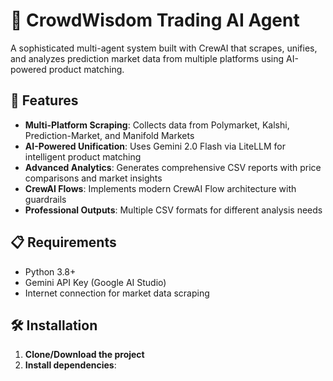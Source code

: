 # 🎯 CrowdWisdom Trading AI Agent

A sophisticated multi-agent system built with CrewAI that scrapes, unifies, and analyzes prediction market data from multiple platforms using AI-powered product matching.

## 🚀 Features

- **Multi-Platform Scraping**: Collects data from Polymarket, Kalshi, Prediction-Market, and Manifold Markets
- **AI-Powered Unification**: Uses Gemini 2.0 Flash via LiteLLM for intelligent product matching
- **Advanced Analytics**: Generates comprehensive CSV reports with price comparisons and market insights
- **CrewAI Flows**: Implements modern CrewAI Flow architecture with guardrails
- **Professional Outputs**: Multiple CSV formats for different analysis needs

## 📋 Requirements

- Python 3.8+
- Gemini API Key (Google AI Studio)
- Internet connection for market data scraping

## 🛠️ Installation

1. **Clone/Download the project**
2. **Install dependencies**:
